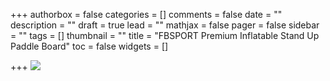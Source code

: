 +++
authorbox = false
categories = []
comments = false
date = ""
description = ""
draft = true
lead = ""
mathjax = false
pager = false
sidebar = ""
tags = []
thumbnail = ""
title = "FBSPORT Premium Inflatable Stand Up Paddle Board"
toc = false
widgets = []

+++
![](/uploads/7fbc144e-fe7b-4245-9741-33bfe59ffc73.jpeg)